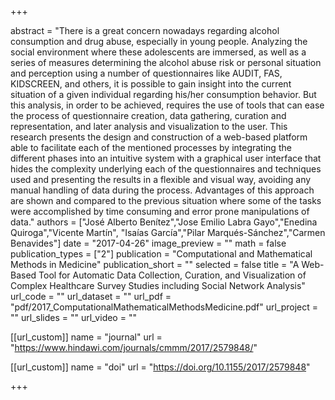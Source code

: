 +++

abstract = "There is a great concern nowadays regarding alcohol consumption and drug abuse, especially in young people. Analyzing the social environment where these adolescents are immersed, as well as a series of measures determining the alcohol abuse risk or personal situation and perception using a number of questionnaires like AUDIT, FAS, KIDSCREEN, and others, it is possible to gain insight into the current situation of a given individual regarding his/her consumption behavior. But this analysis, in order to be achieved, requires the use of tools that can ease the process of questionnaire creation, data gathering, curation and representation, and later analysis and visualization to the user. This research presents the design and construction of a web-based platform able to facilitate each of the mentioned processes by integrating the different phases into an intuitive system with a graphical user interface that hides the complexity underlying each of the questionnaires and techniques used and presenting the results in a flexible and visual way, avoiding any manual handling of data during the process. Advantages of this approach are shown and compared to the previous situation where some of the tasks were accomplished by time consuming and error prone manipulations of data."
authors = ["José Alberto Benítez","Jose Emilio Labra Gayo","Enedina Quiroga","Vicente Martín",
 "Isaías García","Pilar Marqués-Sánchez","Carmen Benavides"]
date = "2017-04-26"
image_preview = ""
math = false
publication_types = ["2"]
publication = "Computational and Mathematical Methods in Medicine"
publication_short = ""
selected = false
title = "A Web-Based Tool for Automatic Data Collection, Curation, and Visualization of Complex Healthcare Survey Studies including Social Network Analysis"
url_code = ""
url_dataset = ""
url_pdf = "pdf/2017_ComputationalMathematicalMethodsMedicine.pdf"
url_project = ""
url_slides = ""
url_video = ""

[[url_custom]]
name = "journal"
url = "https://www.hindawi.com/journals/cmmm/2017/2579848/"

[[url_custom]]
name = "doi"
url = "https://doi.org/10.1155/2017/2579848"

+++


